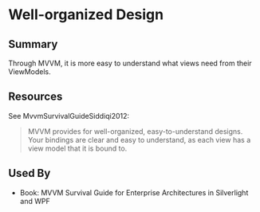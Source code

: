 # Well-organized Design

## Summary
Through MVVM, it is more easy to understand what views need from their ViewModels.

## Resources
See MvvmSurvivalGuideSiddiqi2012:
> MVVM provides for well-organized, easy-to-understand designs. Your bindings are clear and easy to understand, as each view has a view model that it is bound to.


## Used By
* Book: MVVM Survival Guide for Enterprise Architectures in Silverlight and WPF

